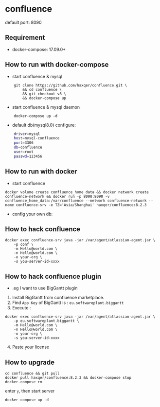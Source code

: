 # confluence
default port: 8090

## Requirement
- docker-compose: 17.09.0+

## How to run with docker-compose

- start confluence & mysql

```
    git clone https://github.com/haxqer/confluence.git \
        && cd confluence \
        && git checkout v8 \
        && docker-compose up
```

- start confluence & mysql daemon

```
    docker-compose up -d
```

- default db(mysql8.0) configure:

```bash
    driver=mysql
    host=mysql-confluence
    port=3306
    db=confluence
    user=root
    passwd=123456
```

## How to run with docker

- start confluence

```
docker volume create confluence_home_data && docker network create confluence-network && docker run -p 8090:8090 -v confluence_home_data:/var/confluence --network confluence-network --name confluence-srv -e TZ='Asia/Shanghai' haxqer/confluence:8.2.3
```

- config your own db:


## How to hack confluence

```
docker exec confluence-srv java -jar /var/agent/atlassian-agent.jar \
    -p conf \
    -m Hello@world.com \
    -n Hello@world.com \
    -o your-org \
    -s you-server-id-xxxx
```

## How to hack confluence plugin

- .eg I want to use BigGantt plugin
1. Install BigGantt from confluence marketplace.
2. Find `App Key` of BigGantt is : `eu.softwareplant.biggantt`
3. Execute :

```
docker exec confluence-srv java -jar /var/agent/atlassian-agent.jar \
    -p eu.softwareplant.biggantt \
    -m Hello@world.com \
    -n Hello@world.com \
    -o your-org \
    -s you-server-id-xxxx
```

4. Paste your license

## How to upgrade

```shell
cd confluence && git pull
docker pull haxqer/confluence:8.2.3 && docker-compose stop
docker-compose rm
```

enter `y`, then start server

```shell
docker-compose up -d
```
